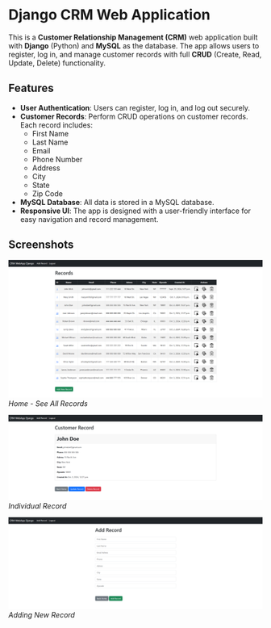 # Django CRM Web Application

This is a **Customer Relationship Management (CRM)** web application built with **Django** (Python) and **MySQL** as the database. The app allows users to register, log in, and manage customer records with full **CRUD** (Create, Read, Update, Delete) functionality.

## Features

- **User Authentication**: Users can register, log in, and log out securely.
- **Customer Records**: Perform CRUD operations on customer records. Each record includes:
  - First Name
  - Last Name
  - Email
  - Phone Number
  - Address
  - City
  - State
  - Zip Code
- **MySQL Database**: All data is stored in a MySQL database.
- **Responsive UI**: The app is designed with a user-friendly interface for easy navigation and record management.

## Screenshots 

![Screenshot 1](screenshots/home.png)
*Home - See All Records*

![Screenshot 2](screenshots/record.png)
*Individual Record*

![Screenshot 3](screenshots/add_record.png)
*Adding New Record*